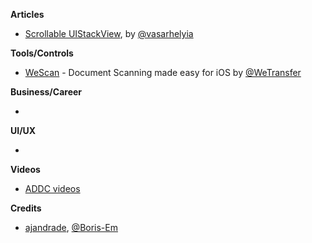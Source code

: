 **Articles**

* [Scrollable UIStackView](https://blog.alltheflow.com/scrollable-uistackview/), by [@vasarhelyia](https://twitter.com/vasarhelyia)

**Tools/Controls**

* [WeScan](https://github.com/WeTransfer/WeScan) - Document Scanning made easy for iOS by [@WeTransfer](https://twitter.com/WeTransfer)

**Business/Career**

* 

**UI/UX**

* 

**Videos**

* [ADDC videos](https://www.youtube.com/playlist?list=PLwR4QwnnbBuLHBfsD0Spj6hAcI4yT3uib)

**Credits**

* [ajandrade](https://github.com/ajandrade), [@Boris-Em](http://github.com/boris-em)
